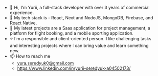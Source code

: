 - 👋 Hi, I'm Yurii, a full-stack developer with over 3 years of commercial experience.
- 🎯 My tech stack is - React, Next and NodeJS, MongoDB, Firebase, and React Native.
- 🌱 My latest projects are a Saas application for project management, a platform for flight booking, and a mobile sporting application.
- ⭐ I’m a responsible and client-oriented person. I like challenging tasks and interesting projects where I can bring value and learn something new.
- 📫 How to reach me
  - yura.seredyuk0@gmail.com
  - https://www.linkedin.com/in/yurii-seredyuk-a04502173/
<!---
yura0seredyuk/yura0seredyuk is a ✨ special ✨ repository because its `README.md` (this file) appears on your GitHub profile.
You can click the Preview link to take a look at your changes.
--->
